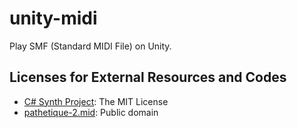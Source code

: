 # unity-midi
Play SMF (Standard MIDI File) on Unity.

## Licenses for External Resources and Codes
* [C# Synth Project](https://csharpsynthproject.codeplex.com/): The MIT License
* [pathetique-2.mid](http://www.mutopiaproject.org/cgibin/piece-info.cgi?id=295): Public domain